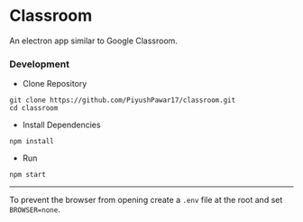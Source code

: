 # Classroom
An electron app similar to Google Classroom.

### Development
- Clone Repository
```
git clone https://github.com/PiyushPawar17/classroom.git
cd classroom
```

- Install Dependencies
```
npm install
```

- Run
```
npm start
```
------------------------------------------------------------------

To prevent the browser from opening create a `.env` file at the root and set `BROWSER=none`.
